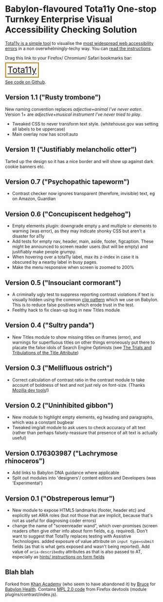 <head>
    <style>
        a.cta {
            margin: 1.5em auto;
            font-size: 2em;
            padding: 5px;
            border: 3px ridge goldenrod;
        }
    </style>
</head>

<h1>Babylon-flavoured Tota11y One-stop Turnkey Enterprise Visual Accessibility Checking Solution</h1>
<p><a href="https://brucelawson.co.uk/2021/accessibility-visualisation-with-tota11y-2/">Tota11y is a simple tool</a> to visualise the <a href="https://webaim.org/projects/million/#wcag">most widespread web accessibility errors</a> in a non overwhelmingly-techy
    way. You can <a href="/instructions">read the instructions</a>.</p>
<p>Drag this link to your Firefox/ Chromium/ Safari bookmarks bar:</p>
<a class=cta href="javascript:(function()%7Bvar tota11y%3Ddocument.createElement(%27SCRIPT%27)%3Btota11y.type%3D%27text/javascript%27%3Btota11y.src%3D%27https://totally.ops.babylontech.co.uk/tota11y.min.js%27%3Bdocument.getElementsByTagName(%27head%27)%5B0%5D.appendChild(tota11y)%3B%7D)()%3B">Tota11y</a>
<p><a href="https://github.com/babylonhealth/Tota11y/">See code on Github</a>.</p>
<h2>Version 1.1 ("Rusty trombone")</h2>
<p>New naming convention replaces <i>adjective+animal I've never eaten</i>. Version 1+ are <i>adjective+musical instrument I've never tried to play</i>.</p>
<ul>
    <li>Tweaked CSS to never transform text style. (whitehouse.gov was setting all labels to be uppercase)</li>
    <li>Main overlay now has scroll:auto</li>
</ul>

<h2>Version 1! ("Justifiably melancholic otter")</h2>
<p>Tarted up the design so it has a nice border and will show up against dark cookie banners etc.</p>
<h2>Version 0.7 ("Psychopathic tapeworm")</h2>
<ul>
    <li>Contrast checker now ignores transparent (therefore, invisible) text, eg on Amazon, Guardian</li>
</ul>
<h2>Version 0.6 ("Concupiscent hedgehog")</h2>
<ul>
    <li>Empty elements plugin: downgrade empty <code>p</code> and multiple <code>br</code> elements to warning (was error), as they may indicate shonky CSS but aren't a disaster for a11y</li>
    <li>Add tests for empty nav, header, main, aside, footer, figcaption. These might be announced to screen reader users (but will be empty) and justifiably make people grumpy.</li>
    <li>When hovering over a tota11y label, max its z-index in case it is obscured by a nearby label in busy pages.
    </li>
    <li>Make the menu responsive when screen is zoomed to 200%</li>
</ul>
<h2>Version 0.5 ("Insouciant cormorant")</h2>
<ul>
    <li>A criminally ugly test to suppress reporting contrast violations if text is visually hidden using the common <a href="https://www.a11yproject.com/posts/2013-01-11-how-to-hide-content/">clip pattern</a> which we use on Babylon. This is to reduce false
        positives which erode trust in the test.</li>
    <li>Feelthy hack to fix clean-up bug in new Titles module</li>
</ul>
<h2>Version 0.4 ("Sultry panda")</h2>
<ul>
    <li>New Titles module to show missing titles on iframes (error), and warnings for superfluous titles on other things erroneously put there to placate the false idols of Search Engine Optimists (see <a href="https://www.24a11y.com/2017/the-trials-and-tribulations-of-the-title-attribute/">The Trials and
			Tribulations of the Title Attribute</a>)</li>
</ul>
<h2>Version 0.3 ("Mellifluous ostrich")</h2>
<ul>
    <li>Correct calculation of contrast ratio in the contrast module to take account of boldness of text and not just rely on font-size. (Thanks <a href="https://searchfox.org/mozilla-central/source/devtools/shared/accessibility.js#23">Mozilla dev
			tools</a>!)</li>
</ul>
<h2>Version 0.2 ("Uninhibited gibbon")</h2>
<ul>
    <li>New module to highlight empty elements, eg heading and paragraphs, which was a constant bugbear</li>
    <li>Tweaked img/alt module to ask users to check accuracy of alt text (rather than perhaps falsely-reassure that presence of alt text is actually useful)</li>
</ul>
<h2>Version 0.176303987 ("Lachrymose rhinoceros")</h2>
<ul>
    <li>Add links to Babylon DNA guidance where applicable</li>
    <li>Split out modules into 'designers'/ content editors and Developers (was 'Experimental')</li>
</ul>
<h2>Version 0.1 ("Obstreperous lemur")</h2>
<ul>
    <li>New module to expose HTML5 landmarks (footer, header etc) and explicitly set ARIA roles (but not those that are implicit, because that's not as useful for diagnosing coder errors)</li>
    <li>change the name of "screenreader wand", which over-promises (screen readers often give other info about form fields, e.g. required). Don't want to suggest that Tota11y replaces testing with Assistive Technologies. added exposure of value attribute
        on
        <code>input type=submit</code> fields (as that is what gets exposed and wasn't being reported). Add value of
        <code>aria-describedby</code> attributes as that is also passed to AT, especially as <a href="https://developer.paciellogroup.com/blog/2014/12/using-aria-describedby-to-provide-helpful-form-hints/">hints/
			instructions on form fields</a>
    </li>
</ul>

<h2>Blah blah</h2>
<p>Forked from <a href="https://github.com/Khan/tota11y">Khan Academy</a> (who seem to have abandoned it) by <a href="https://twitter.com/brucel">Bruce</a> for <a href="https://babylonhealth.com/">Babylon Health</a>. Contains <a href="https://www.mozilla.org/en-US/MPL/2.0/">MPL 2.0 code</a>    from Firefox devtools (module plugins/contrast/index.js).
</p>
